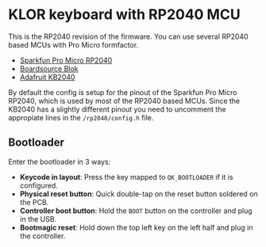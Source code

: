 # KLOR keyboard with RP2040 MCU

This is the RP2040 revision of the firmware.
You can use several RP2040 based MCUs with Pro Micro formfactor.

- [Sparkfun Pro Micro RP2040](https://www.sparkfun.com/products/18288)
- [Boardsource Blok](https://boardsource.xyz/store/628b95b494dfa308a6581622)
- [Adafruit KB2040](https://learn.adafruit.com/adafruit-kb2040) 

By default the config is setup for the pinout of the Sparkfun Pro Micro RP2040, which is used by most of the RP2040 based MCUs. Since the KB2040 has a slightly different pinout you need to uncomment the appropiate lines in the `/rp2040/config.h` file.


## Bootloader

Enter the bootloader in 3 ways:

- **Keycode in layout**: Press the key mapped to `QK_BOOTLOADER` if it is configured.
- **Physical reset button**: Quick double-tap on the reset button soldered on the PCB.
- **Controller boot button**: Hold the `BOOT` button on the controller and plug in the USB.
- **Bootmagic reset**: Hold down the top left key on the left half and plug in the controller.
